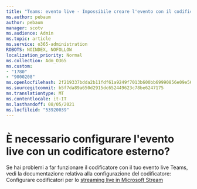 ```yaml
---
title: "Teams: evento live - Impossibile creare l'evento con il codificatore esterno"
ms.author: pebaum
author: pebaum
manager: scotv
ms.audience: Admin
ms.topic: article
ms.service: o365-administration
ROBOTS: NOINDEX, NOFOLLOW
localization_priority: Normal
ms.collection: Adm_O365
ms.custom:
- "1780"
- "9000208"
ms.openlocfilehash: 2f219337bdda2b11fdf61a9249f7013b600bb69990856e09e56b5ae33ec33dda
ms.sourcegitcommit: b5f7da89a650d2915dc652449623c78be6247175
ms.translationtype: MT
ms.contentlocale: it-IT
ms.lasthandoff: 08/05/2021
ms.locfileid: "53920039"
---
```

# <a name="need-to-configure-your-live-event-with-an-external-encoder"></a>È necessario configurare l'evento live con un codificatore esterno?

Se hai problemi a far funzionare il codificatore con il tuo evento live Teams, vedi la documentazione relativa alla configurazione del codificatore: Configurare codificatori per lo [streaming live in Microsoft Stream](https://docs.microsoft.com/stream/live-encoder-setup)